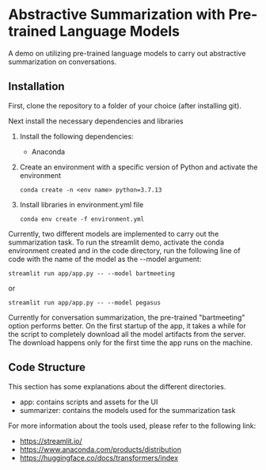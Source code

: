 # Abstractive Summarization with Pre-trained Language Models
A demo on utilizing pre-trained language models to carry out abstractive summarization on conversations.

## Installation
First, clone the repository to a folder of your choice (after installing git).

Next install the necessary dependencies and libraries

1. Install the following dependencies:
   - Anaconda

2. Create an environment with a specific version of Python and activate the environment
   ```
   conda create -n <env name> python=3.7.13
   ```

3. Install libraries in environment.yml file
   ```
   conda env create -f environment.yml
   ```

Currently, two different models are implemented to carry out the summarization task. To run the streamlit demo, activate the conda environment created and in the code directory, run the following line of code with the name of the model as the --model argument: 
```
streamlit run app/app.py -- --model bartmeeting
```
or
```
streamlit run app/app.py -- --model pegasus
```

Currently for conversation summarization, the pre-trained "bartmeeting" option performs better. On the first startup of the app, it takes a while for the script to completely download all the model artifacts from the server. The download happens only for the first time the app runs on the machine.

## Code Structure
This section has some explanations about the different directories.
- app: contains scripts and assets for the UI
- summarizer: contains the models used for the summarization task

For more information about the tools used, please refer to the following link:
- https://streamlit.io/
- https://www.anaconda.com/products/distribution
- https://huggingface.co/docs/transformers/index

